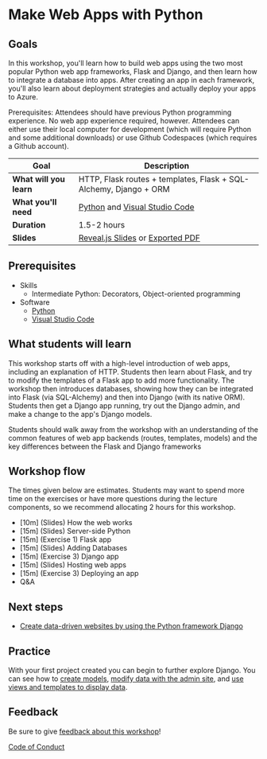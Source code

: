 # Make Web Apps with Python

## Goals

In this workshop, you'll learn how to build web apps using the two most popular Python web app frameworks, Flask and Django, and then learn how to integrate a database into apps. After creating an app in each framework, you'll also learn about deployment strategies and actually deploy your apps to Azure.

Prerequisites: Attendees should have previous Python programming experience. No web app experience required, however. Attendees can either use their local computer for development (which will require Python and some additional downloads) or use Github Codespaces (which requires a Github account).


| **Goal**                                          | Description                                                                                                    |
| ------------------------------------------------- | -------------------------------------------------------------------------------------------------------------- |
| **What will you learn**                           | HTTP, Flask routes + templates, Flask + SQL-Alchemy, Django + ORM |
| **What you'll need**                              | [Python](https://docs.microsoft.com/learn/modules/python-install-vscode/?WT.mc_id=python-79461-pamelafox) and [Visual Studio Code](https://code.visualstudio.com?WT.mc_id=python-79461-pamelafox)                                          |
| **Duration**                                      | 1.5-2 hours |
| **Slides**                                        | [Reveal.js Slides](https://pamelafox.github.io/my-py-talks/web-apps-workshop/) or [Exported PDF](slides.pdf) |

## Prerequisites

- Skills
  - Intermediate Python: Decorators, Object-oriented programming
- Software
  - [Python](https://docs.microsoft.com/learn/modules/python-install-vscode/?WT.mc_id=python-79461-pamelafox)
  - [Visual Studio Code](https://code.visualstudio.com??WT.mc_id=python-79461-pamelafox)

## What students will learn

This workshop starts off with a high-level introduction of web apps, including an explanation of HTTP. Students then learn about Flask, and try to modify the templates of a Flask app to add more functionality. The workshop then introduces databases, showing how they can be integrated into Flask (via SQL-Alchemy) and then into Django (with its native ORM).
Students then get a Django app running, try out the Django admin, and make a change to the app's Django models.

Students should walk away from the workshop with an understanding of the common features of web app backends (routes, templates, models)
and the key differences between the Flask and Django frameworks

## Workshop flow

The times given below are estimates. Students may want to spend more time on the exercises or have more questions during the lecture components,
so we recommend allocating 2 hours for this workshop.

* [10m] (Slides) How the web works
* [15m] (Slides) Server-side Python
* [15m] (Exercise 1) Flask app
* [15m] (Slides) Adding Databases
* [15m] (Exercise 3) Django app
* [15m] (Slides) Hosting web apps
* [15m] (Exercise 3) Deploying an app
* Q&A

## Next steps

- [Create data-driven websites by using the Python framework Django](https://docs.microsoft.com/learn/paths/django-create-data-driven-websites/?WT.mc_id=python-79461-pamelafox)

## Practice

With your first project created you can begin to further explore Django. You can see how to [create models](https://docs.microsoft.com/learn/modules/django-models-data/?WT.mc_id=python-79461-pamelafox), [modify data with the admin site](https://docs.microsoft.com/learn/modules/django-admin-site/?WT.mc_id=python-79461-pamelafox), and [use views and templates to display data](https://docs.microsoft.com/learn/modules/django-views-templates/?WT.mc_id=python-79461-pamelafox).

## Feedback

Be sure to give [feedback about this workshop](https://forms.office.com/r/MdhJWMZthR)!

[Code of Conduct](../../CODE_OF_CONDUCT.md)
